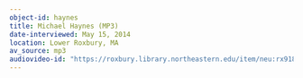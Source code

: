 ```yaml
---
object-id: haynes
title: Michael Haynes (MP3)
date-interviewed: May 15, 2014
location: Lower Roxbury, MA
av_source: mp3
audiovideo-id: "https://roxbury.library.northeastern.edu/item/neu:rx918726n/"
---
```



